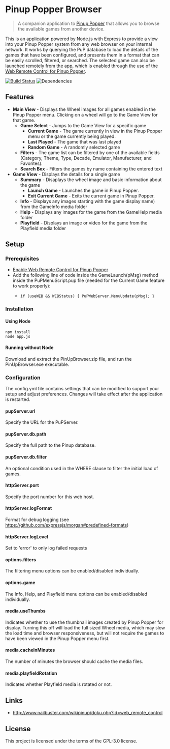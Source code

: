 # Pinup Popper Browser

> A companion application to [Pinup Popper](http://www.nailbuster.com/wikipinup/) that allows you to browse the available games from another device.

This is an application powered by Node.js with Express to provide a view into your Pinup Popper system from any web browser on your internal network. It works by querying the PuP database to load the details of the games that have been configured, and presents them in a format that can be easily scrolled, filtered, or searched. The selected game can also be launched remotely from the app, which is enabled through the use of the [Web Remote Control for Pinup Popper](http://www.nailbuster.com/wikipinup/doku.php?id=web_remote_control).

[![Build Status](https://travis-ci.org/doogie2301/pinup-popper-browser.svg?branch=master)](https://travis-ci.org/doogie2301/pinup-popper-browser)
![Dependencies](https://david-dm.org/doogie2301/pinup-popper-browser.svg)

## Features

- **Main View** - Displays the Wheel images for all games enabled in the Pinup Popper menu. Clicking on a wheel will go to the Game View for that game.
  - **Game Select** - Jumps to the Game View for a specific game
    - **Current Game** - The game currently in view in the Pinup Popper menu or the game currently being played.
    - **Last Played** - The game that was last played
    - **Random Game** - A randomly selected game
  - **Filters** - The game list can be filtered by one of the available fields (Category, Theme, Type, Decade, Emulator, Manufacturer, and Favorites).
  - **Search Box** - Filters the games by name containing the entered text
- **Game View** - Displays the details for a single game
  - **Summary** - Disaplays the wheel image and basic information about the game
    - **Launch Game** - Launches the game in Pinup Popper.
    - **Exit Current Game** - Exits the current game in Pinup Popper.
  - **Info** - Displays any images starting with the game display name) from the GameInfo media folder
  - **Help** - Displays any images for the game from the GameHelp media folder
  - **Playfield** - Displays an image or video for the game from the Playfield media folder

## Setup

### Prerequisites

- [Enable Web Remote Control for Pinup Popper](http://www.nailbuster.com/wikipinup/doku.php?id=web_remote_control)
- Add the following line of code inside the GameLaunch(pMsg) method inside the PuPMenuScript.pup file (needed for the Current Game feature to work properly):
  -     if (useWEB && WEBStatus) { PuPWebServer.MenuUpdate(pMsg); }

### Installation

#### Using Node

    npm install
    node app.js

#### Running without Node

Download and extract the PinUpBrowser.zip file, and run the PinUpBrowser.exe executable.

### Configuration

The config.yml file contains settings that can be modified to support your setup and adjust preferences. Changes will take effect after the application is restarted.

#### pupServer.url

Specify the URL for the PuPServer.

#### pupServer.db.path

Specify the full path to the Pinup database.

#### pupServer.db.filter

An optional condition used in the WHERE clause to filter the initial load of games.

#### httpServer.port

Specify the port number for this web host.

#### httpServer.logFormat

Format for debug logging (see https://github.com/expressjs/morgan#predefined-formats)

#### httpServer.logLevel

Set to 'error' to only log failed requests

#### options.filters

The filtering menu options can be enabled/disabled individually.

#### options.game

The Info, Help, and Playfield menu options can be enabled/disabled individually.

#### media.useThumbs

Indicates whether to use the thumbnail images created by Pinup Popper for display. Turning this off will load the full sized Wheel media, which may slow the load time and browser responsiveness, but will not require the games to have been viewed in the Pinup Popper menu first.

#### media.cacheInMinutes

The number of minutes the browser should cache the media files.

#### media.playfieldRotation

Indicates whether Playfield media is rotated or not.

## Links

- http://www.nailbuster.com/wikipinup/doku.php?id=web_remote_control

## License

This project is licensed under the terms of the GPL-3.0 license.
